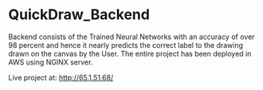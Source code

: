 # QuickDraw_Backend
Backend consists of the Trained Neural Networks with an accuracy of over 98 percent and hence it nearly predicts the correct label to the drawing drawn on the canvas by the User.
The entire project has been deployed in AWS using NGINX server.

Live project at: http://65.1.51.68/
